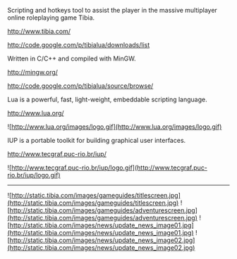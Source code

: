 Scripting and hotkeys tool to assist the player in the massive multiplayer online roleplaying game Tibia.

http://www.tibia.com/

http://code.google.com/p/tibialua/downloads/list

Written in C/C++ and compiled with MinGW.

http://mingw.org/

http://code.google.com/p/tibialua/source/browse/

Lua is a powerful, fast, light-weight, embeddable scripting language.

http://www.lua.org/

![http://www.lua.org/images/logo.gif](http://www.lua.org/images/logo.gif)

IUP is a portable toolkit for building graphical user interfaces.

http://www.tecgraf.puc-rio.br/iup/

![http://www.tecgraf.puc-rio.br/iup/logo.gif](http://www.tecgraf.puc-rio.br/iup/logo.gif)


---


![http://static.tibia.com/images/gameguides/titlescreen.jpg](http://static.tibia.com/images/gameguides/titlescreen.jpg)
![http://static.tibia.com/images/gameguides/adventurescreen.jpg](http://static.tibia.com/images/gameguides/adventurescreen.jpg)
![http://static.tibia.com/images/news/update_news_image01.jpg](http://static.tibia.com/images/news/update_news_image01.jpg)
![http://static.tibia.com/images/news/update_news_image02.jpg](http://static.tibia.com/images/news/update_news_image02.jpg)
